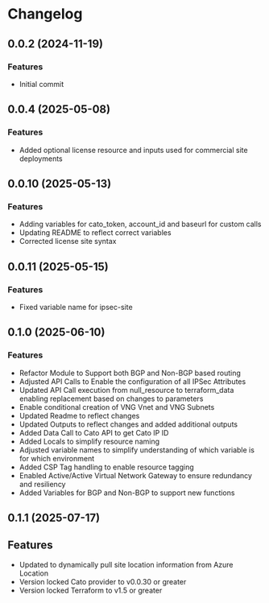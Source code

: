 # Changelog

## 0.0.2 (2024-11-19)

### Features
- Initial commit 

## 0.0.4 (2025-05-08)

### Features
- Added optional license resource and inputs used for commercial site deployments

## 0.0.10 (2025-05-13)

### Features
- Adding variables for cato_token, account_id and baseurl for custom calls
- Updating README to reflect correct variables
- Corrected license site syntax

## 0.0.11 (2025-05-15)

### Features
- Fixed variable name for ipsec-site

## 0.1.0 (2025-06-10)

### Features
- Refactor Module to Support both BGP and Non-BGP based routing 
- Adjusted API Calls to Enable the configuration of all IPSec Attributes 
- Updated API Call execution from null_resource to terraform_data enabling replacement based on changes to parameters
- Enable conditional creation of VNG Vnet and VNG Subnets
- Updated Readme to reflect changes 
- Updated Outputs to reflect changes and added additional outputs 
- Added Data Call to Cato API to get Cato IP ID 
- Added Locals to simplify resource naming
- Adjusted variable names to simplify understanding of which variable is for which environment 
- Added CSP Tag handling to enable resource tagging 
- Enabled Active/Active Virtual Network Gateway to ensure redundancy and resiliency 
- Added Variables for BGP and Non-BGP to support new functions 

## 0.1.1 (2025-07-17)

## Features 
 - Updated to dynamically pull site location information from Azure Location 
 - Version locked Cato provider to v0.0.30 or greater
 - Version locked Terraform to v1.5 or greater